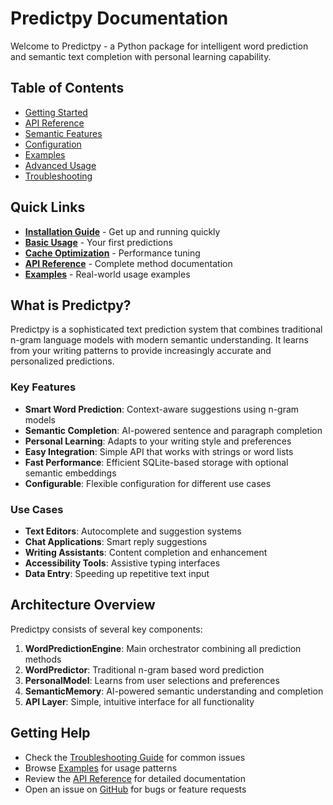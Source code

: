 # Predictpy Documentation

Welcome to Predictpy - a Python package for intelligent word prediction and semantic text completion with personal learning capability.

## Table of Contents

- [Getting Started](getting-started.md)
- [API Reference](api-reference.md)
- [Semantic Features](semantic-features.md)
- [Configuration](configuration.md)
- [Examples](examples.md)
- [Advanced Usage](advanced-usage.md)
- [Troubleshooting](troubleshooting.md)

## Quick Links

- **[Installation Guide](getting-started.md#installation)** - Get up and running quickly
- **[Basic Usage](getting-started.md#basic-usage)** - Your first predictions
- **[Cache Optimization](configuration.md#caching-configuration)** - Performance tuning
- **[API Reference](api-reference.md)** - Complete method documentation
- **[Examples](examples.md)** - Real-world usage examples

## What is Predictpy?

Predictpy is a sophisticated text prediction system that combines traditional n-gram language models with modern semantic understanding. It learns from your writing patterns to provide increasingly accurate and personalized predictions.

### Key Features

- **Smart Word Prediction**: Context-aware suggestions using n-gram models
- **Semantic Completion**: AI-powered sentence and paragraph completion
- **Personal Learning**: Adapts to your writing style and preferences
- **Easy Integration**: Simple API that works with strings or word lists
- **Fast Performance**: Efficient SQLite-based storage with optional semantic embeddings
- **Configurable**: Flexible configuration for different use cases

### Use Cases

- **Text Editors**: Autocomplete and suggestion systems
- **Chat Applications**: Smart reply suggestions
- **Writing Assistants**: Content completion and enhancement
- **Accessibility Tools**: Assistive typing interfaces
- **Data Entry**: Speeding up repetitive text input

## Architecture Overview

Predictpy consists of several key components:

1. **WordPredictionEngine**: Main orchestrator combining all prediction methods
2. **WordPredictor**: Traditional n-gram based word prediction
3. **PersonalModel**: Learns from user selections and preferences
4. **SemanticMemory**: AI-powered semantic understanding and completion
5. **API Layer**: Simple, intuitive interface for all functionality

## Getting Help

- Check the [Troubleshooting Guide](troubleshooting.md) for common issues
- Browse [Examples](examples.md) for usage patterns
- Review the [API Reference](api-reference.md) for detailed documentation
- Open an issue on [GitHub](https://github.com/code0nwheels/Predictpy/issues) for bugs or feature requests
